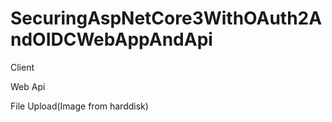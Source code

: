 # SecuringAspNetCore3WithOAuth2AndOIDCWebAppAndApi

Client

Web Api

File Upload(Image from harddisk)

